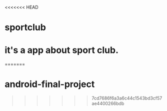<<<<<<< HEAD
# sportclub
# it's a app about sport club.
=======
# android-final-project
>>>>>>> 7cd7686f6a3a6c44c1543bd3cf57ae4400266bdb
